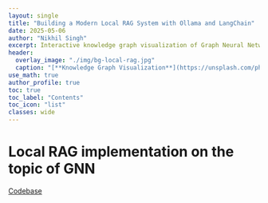 ```yaml
---
layout: single
title: "Building a Modern Local RAG System with Ollama and LangChain"
date: 2025-05-06
author: "Nikhil Singh"
excerpt: Interactive knowledge graph visualization of Graph Neural Network (GNN) research papers using Retrieval-Augmented Generation (RAG).
header:
  overlay_image: "./img/bg-local-rag.jpg"
  caption: "[**Knowledge Graph Visualization**](https://unsplash.com/photos/3d-illustration-of-network-and-communication-concept-ioWGIqavY54)"
use_math: true
author_profile: true
toc: true
toc_label: "Contents"
toc_icon: "list"
classes: wide
---
```


# Local RAG implementation on the topic of GNN

[Codebase](https://github.com/nikhilsingh13/kg-local-rag-gnn)